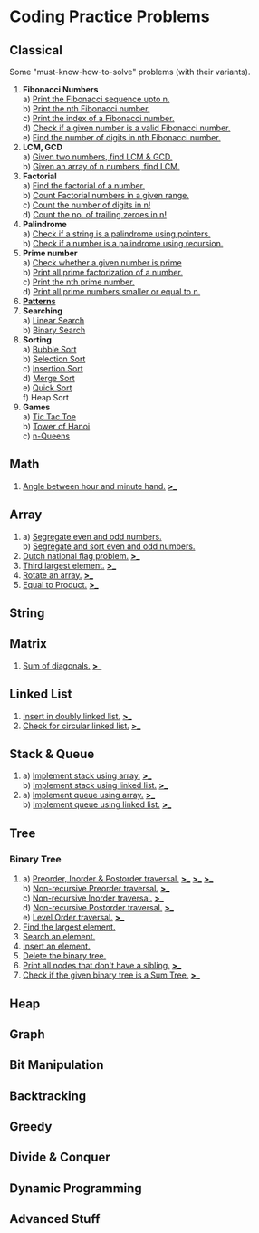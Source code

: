 # Coding Practice Problems
## Classical
Some "must-know-how-to-solve" problems (with their variants).
 1. **Fibonacci Numbers**  
  a) [Print the Fibonacci sequence upto n.](../master/Classical/1A.cc)  
  b) [Print the nth Fibonacci number.](../master/Classical/1B.cc)  
  c) [Print the index of a Fibonacci number.](../master/Classical/1C.cc)  
  d) [Check if a given number is a valid Fibonacci number.](../master/Classical/1D.cc)  
  e) [Find the number of digits in nth Fibonacci number.](../master/Classical/1E.cc)  
 2. **LCM, GCD**  
  a) [Given two numbers, find LCM & GCD.](../master/Classical/2A.cc)  
  b) [Given an array of n numbers, find LCM.](../master/Classical/2B.cc)
 3. **Factorial**  
  a) [Find the factorial of a number.](../master/Classical/3A.cc)  
  b) [Count Factorial numbers in a given range.](../master/Classical/3B.cc)  
  c) [Count the number of digits in n!](../master/Classical/3C.cc)  
  d) [Count the no. of trailing zeroes in n!](../master/Classical/3D.cc)  
 4. **Palindrome**  
  a) [Check if a string is a palindrome using pointers.](../master/Classical/4A.cc)  
  b) [Check if a number is a palindrome using recursion.](../master/Classical/4B.cc)  
 5. **Prime number**  
  a) [Check whether a given number is prime](../master/Classical/5A.cc)  
  b) [Print all prime factorization of a number.](../master/Classical/5B.cc)  
  c) [Print the nth prime number.](../master/Classical/5C.cc)  
  d) [Print all prime numbers smaller or equal to n.](../master/Classical/5D.cc)  
 6. **[Patterns](../master/Assets/Patterns.png)**  
 7. **Searching**  
  a) [Linear Search](../master/Classical/7A.cc)  
  b) [Binary Search](../master/Classical/7B.cc)  
 8. **Sorting**  
  a) [Bubble Sort](../master/Classical/8A.cc)  
  b) [Selection Sort](../master/Classical/8B.cc)  
  c) [Insertion Sort](../master/Classical/8C.cc)  
  d) [Merge Sort](../master/Classical/8D.cc)  
  e) [Quick Sort](../master/Classical/8E.cc)  
  f) Heap Sort  
 9. **Games**  
  a) [Tic Tac Toe](../master/Classical/9A.cc)  
  b) [Tower of Hanoi](../master/Classical/9B.cc)  
  c) [n-Queens](../master/Classical/9C.cc)  

## Math
 1. [Angle between hour and minute hand.](../master/Math/1.cc) [**>_**](http://www.practice.geeksforgeeks.org/problem-page.php?pid=844)  

## Array
 1. a) [Segregate even and odd numbers.](../master/Array-String/1A.cc)  
    b) [Segregate and sort even and odd numbers.](../master/Array-String/1B.cc)  
 2. [Dutch national flag problem.](../master/Array-String/2.cc) [**>_**](http://www.practice.geeksforgeeks.org/problem-page.php?pid=341)  
 3. [Third largest element.](../master/Array-String/3.cc) [**>_**](http://www.practice.geeksforgeeks.org/problem-page.php?pid=700312)  
 4. [Rotate an array.](../master/Array-String/4.cc) [**>_**](http://www.practice.geeksforgeeks.org/problem-page.php?pid=924)  
 5. [Equal to Product.](../master/Array-String/5.cc) [**>_**](http://www.practice.geeksforgeeks.org/problem-page.php?pid=667)  

## String

## Matrix
 1. [Sum of diagonals.](../master/Matrix/1.cc) [**>_**](http://www.practice.geeksforgeeks.org/problem-page.php?pid=1310)  

## Linked List
 1. [Insert in doubly linked list.](../master/List/1.cc) [**>_**](http://www.practice.geeksforgeeks.org/problem-page.php?pid=700232)  
 2. [Check for circular linked list.](../master/List/2.cc) [**>_**](http://www.practice.geeksforgeeks.org/problem-page.php?pid=700172)  

## Stack & Queue
 1. a) [Implement stack using array.](../master/Stack-Queue/1A.cc) [**>_**](http://www.practice.geeksforgeeks.org/problem-page.php?pid=700208)  
    b) [Implement stack using linked list.](../master/Stack-Queue/1B.cc) [**>_**](http://www.practice.geeksforgeeks.org/problem-page.php?pid=700207)  
 2. a) [Implement queue using array.](../master/Stack-Queue/2A.cc) [**>_**](http://www.practice.geeksforgeeks.org/problem-page.php?pid=700211)  
    b) [Implement queue using linked list.](../master/Stack-Queue/2B.cc) [**>_**](http://www.practice.geeksforgeeks.org/problem-page.php?pid=700210)  

## Tree
### Binary Tree
 1. a) [Preorder, Inorder & Postorder traversal.](../master/Tree/Binary/1A.cc) [**>_**](http://www.practice.geeksforgeeks.org/problem-page.php?pid=700319) [**>_**](http://www.practice.geeksforgeeks.org/problem-page.php?pid=700135) [**>_**](http://www.practice.geeksforgeeks.org/problem-page.php?pid=700199)   
    b) [Non-recursive Preorder traversal.](../master/Tree/Binary/1B.cc) [**>_**](http://www.practice.geeksforgeeks.org/problem-page.php?pid=700319)  
    c) [Non-recursive Inorder traversal.](../master/Tree/Binary/1C.cc) [**>_**](http://www.practice.geeksforgeeks.org/problem-page.php?pid=700135)  
    d) [Non-recursive Postorder traversal.](../master/Tree/Binary/1D.cc) [**>_**](http://www.practice.geeksforgeeks.org/problem-page.php?pid=700199)  
    e) [Level Order traversal.](../master/Tree/Binary/1E.cc) [**>_**](http://www.practice.geeksforgeeks.org/problem-page.php?pid=700248)  
 2. [Find the largest element.](../master/Tree/Binary/2.cc)  
 3. [Search an element.](../master/Tree/Binary/3.cc)  
 4. [Insert an element.](../master/Tree/Binary/4.cc)  
 5. [Delete the binary tree.](../master/Tree/Binary/5.cc)  
 6. [Print all nodes that don't have a sibling.](../master/Tree/Binary/6.cc) [**>_**](http://www.practice.geeksforgeeks.org/problem-page.php?pid=700228)  
 7. [Check if the given binary tree is a Sum Tree.](../master/Tree/Binary/7.cc) [**>_**](http://www.practice.geeksforgeeks.org/problem-page.php?pid=700179)  

## Heap

## Graph

## Bit Manipulation

## Backtracking

## Greedy

## Divide & Conquer

## Dynamic Programming

## Advanced Stuff

